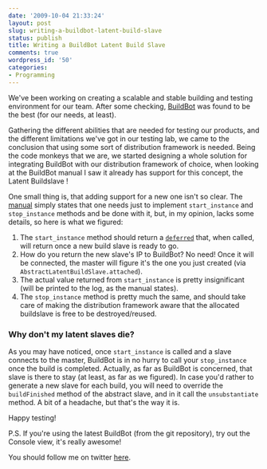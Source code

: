 ```yaml
---
date: '2009-10-04 21:33:24'
layout: post
slug: writing-a-buildbot-latent-build-slave
status: publish
title: Writing a BuildBot Latent Build Slave
comments: true
wordpress_id: '50'
categories:
- Programming
---
```


We've been working on creating a scalable and stable building and testing environment for our team.
After some checking, [BuildBot](http://buildbot.net) was found to be the best (for our needs, at least).

Gathering the different abilities that are needed for testing our products, and the different limitations we've got in our testing lab, we came to the conclusion that using some sort of distribution framework is needed. Being the code monkeys that we are, we started designing a whole solution for integrating BuildBot with our distribution framework of choice, when looking at the BuildBot manual I saw it already has support for this concept, the Latent Buildslave !

One small thing is, that adding support for a new one isn't so clear. The [manual](http://djmitche.github.com/buildbot/docs/0.7.11/#Writing-New-Latent-Buildslaves) simply states that one needs just to implement `start_instance` and `stop_instance` methods and be done with it, but, in my opinion, lacks some details, so here is what we figured:

  1. The `start_instance` method should return a [`deferred`](http://twistedmatrix.com/projects/core/documentation/howto/defer.html) that, when called, will return once a new build slave is ready to go.
  2. How do you return the new slave's IP to BuildBot? No need! Once it will be connected, the master will figure it's the one you just created (via `AbstractLatentBuildSlave.attached`).
  3. The actual value returned from `start_instance` is pretty insignificant (will be printed to the log, as the manual states).
  4. The `stop_instance` method is pretty much the same, and should take care of making the distribution framework aware that the allocated buildslave is free to be destroyed/reused.

### Why don't my latent slaves die?

As you may have noticed, once `start_instance` is called and a slave connects to the master, BuildBot is in no hurry to call your `stop_instance` once the build is completed. Actually, as far as BuildBot is concerned, that slave is there to stay (at least, as far as we figured). In case you'd rather to generate a new slave for each build, you will need to override the `buildFinished` method of the abstract slave, and in it call the `unsubstantiate` method. A bit of a headache, but that's the way it is.

Happy testing!

P.S. If you're using the latest BuildBot (from the git repository), try out the Console view, it's really awesome!

You should follow me on twitter [here](http://twitter.com/avivby).
